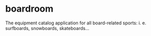 # boardroom
The equipment catalog application for all board-related sports:  i. e. surfboards, snowboards, skateboards...

